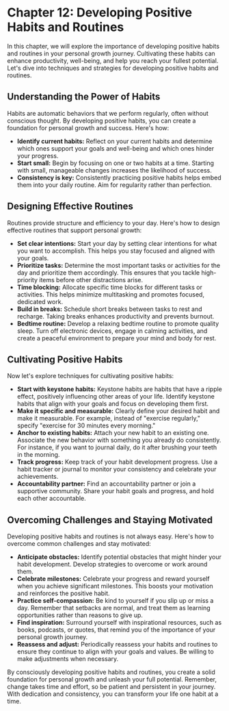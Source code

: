 Chapter 12: Developing Positive Habits and Routines
===================================================

In this chapter, we will explore the importance of developing positive habits and routines in your personal growth journey. Cultivating these habits can enhance productivity, well-being, and help you reach your fullest potential. Let's dive into techniques and strategies for developing positive habits and routines.

Understanding the Power of Habits
---------------------------------

Habits are automatic behaviors that we perform regularly, often without conscious thought. By developing positive habits, you can create a foundation for personal growth and success. Here's how:

* **Identify current habits:** Reflect on your current habits and determine which ones support your goals and well-being and which ones hinder your progress.
* **Start small:** Begin by focusing on one or two habits at a time. Starting with small, manageable changes increases the likelihood of success.
* **Consistency is key:** Consistently practicing positive habits helps embed them into your daily routine. Aim for regularity rather than perfection.

Designing Effective Routines
----------------------------

Routines provide structure and efficiency to your day. Here's how to design effective routines that support personal growth:

* **Set clear intentions:** Start your day by setting clear intentions for what you want to accomplish. This helps you stay focused and aligned with your goals.
* **Prioritize tasks:** Determine the most important tasks or activities for the day and prioritize them accordingly. This ensures that you tackle high-priority items before other distractions arise.
* **Time blocking:** Allocate specific time blocks for different tasks or activities. This helps minimize multitasking and promotes focused, dedicated work.
* **Build in breaks:** Schedule short breaks between tasks to rest and recharge. Taking breaks enhances productivity and prevents burnout.
* **Bedtime routine:** Develop a relaxing bedtime routine to promote quality sleep. Turn off electronic devices, engage in calming activities, and create a peaceful environment to prepare your mind and body for rest.

Cultivating Positive Habits
---------------------------

Now let's explore techniques for cultivating positive habits:

* **Start with keystone habits:** Keystone habits are habits that have a ripple effect, positively influencing other areas of your life. Identify keystone habits that align with your goals and focus on developing them first.
* **Make it specific and measurable:** Clearly define your desired habit and make it measurable. For example, instead of "exercise regularly," specify "exercise for 30 minutes every morning."
* **Anchor to existing habits:** Attach your new habit to an existing one. Associate the new behavior with something you already do consistently. For instance, if you want to journal daily, do it after brushing your teeth in the morning.
* **Track progress:** Keep track of your habit development progress. Use a habit tracker or journal to monitor your consistency and celebrate your achievements.
* **Accountability partner:** Find an accountability partner or join a supportive community. Share your habit goals and progress, and hold each other accountable.

Overcoming Challenges and Staying Motivated
-------------------------------------------

Developing positive habits and routines is not always easy. Here's how to overcome common challenges and stay motivated:

* **Anticipate obstacles:** Identify potential obstacles that might hinder your habit development. Develop strategies to overcome or work around them.
* **Celebrate milestones:** Celebrate your progress and reward yourself when you achieve significant milestones. This boosts your motivation and reinforces the positive habit.
* **Practice self-compassion:** Be kind to yourself if you slip up or miss a day. Remember that setbacks are normal, and treat them as learning opportunities rather than reasons to give up.
* **Find inspiration:** Surround yourself with inspirational resources, such as books, podcasts, or quotes, that remind you of the importance of your personal growth journey.
* **Reassess and adjust:** Periodically reassess your habits and routines to ensure they continue to align with your goals and values. Be willing to make adjustments when necessary.

By consciously developing positive habits and routines, you create a solid foundation for personal growth and unleash your full potential. Remember, change takes time and effort, so be patient and persistent in your journey. With dedication and consistency, you can transform your life one habit at a time.
